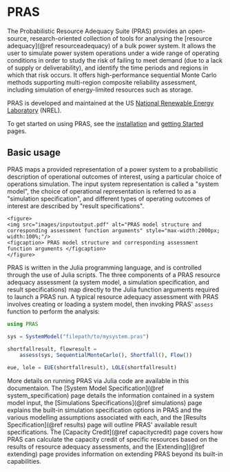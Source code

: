# PRAS

The Probabilistic Resource Adequacy Suite (PRAS) provides an open-source, research-oriented collection of tools for analysing the [resource adequacy](@ref resourceadequacy) of a
bulk power system.  It allows the user to simulate power system operations under a wide range of operating conditions in order to study the risk of failing to meet demand (due to a lack of supply or deliverability), and identify the time periods and regions in which that risk occurs. It offers high-performance sequential Monte Carlo methods supporting multi-region composite reliability assessment, including simulation of energy-limited resources such as storage.

PRAS is developed and maintained at the US
[National Renewable Energy Laboratory](https://www.nrel.gov/) (NREL).

To get started on using PRAS, see the [installation](./installation.md) and [getting Started](./getting-started.md) pages.

## Basic usage

PRAS maps a provided representation of a power system to a probabilistic description of operational outcomes of interest, using a particular choice of operations simulation. The input system representation is called a "system model", the choice of operational representation is referred to as a "simulation specification", and different types of operating outcomes of interest are described by "result specifications".

```@raw html
<figure>
<img src="images/inputoutput.pdf" alt="PRAS model structure and corresponding assessment function arguments" style="max-width:2000px;  width:100%;"/>
<figcaption> PRAS model structure and corresponding assessment function arguments </figcaption>
</figure>
```

PRAS is written in the Julia programming language, and is controlled through the use of Julia scripts. The three components of a PRAS resource adequacy assessment (a system model, a simulation specification, and result specifications) map directly to the Julia function arguments required to launch a PRAS run. A typical resource adequacy assessment with PRAS involves creating or loading a system model, then invoking PRAS' `assess` function to perform the analysis: 

```julia
using PRAS

sys = SystemModel("filepath/to/mysystem.pras")

shortfallresult, flowresult =
    assess(sys, SequentialMonteCarlo(), Shortfall(), Flow())

eue, lole = EUE(shortfallresult), LOLE(shortfallresult)
```

More details on running PRAS via Julia code are available in this documentaion. The [System Model Specification](@ref system_specification) page details the information contained in a system model input, the [Simulations Specifications](@ref simulations) page explains the built-in simulation specification options in PRAS and the various modelling assumptions associated with each, and the [Results Specification](@ref results) page will outline PRAS' available result specifications. The [Capacity Credit](@ref capacitycredit) page covers how PRAS can calculate the capacity credit of specific resources based on the results of resource adequacy assessments, and the [Extending](@ref extending) page provides information on extending PRAS beyond its built-in capabilities. 
